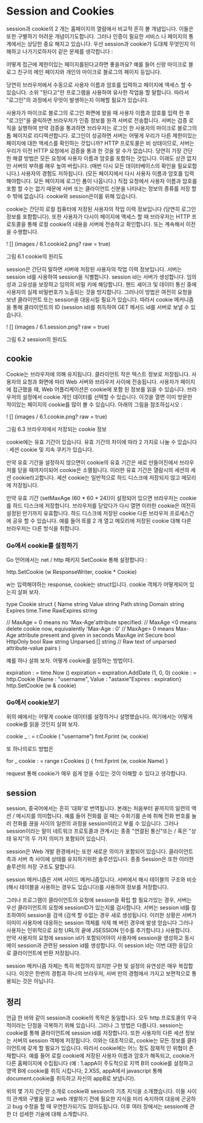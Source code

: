 # Session and Cookies

session과 cookie의 2 개는 홈페이지의 열람에서 비교적 흔히 볼 개념입니다. 이들은 또한 구별하기 어려운 개념이기도합니다. 그러나 인증이 필요한 서비스 나 페이지의 통계에서는 상당한 중요 해지고 있습니다. 우선 session과 cookie가 도대체​​ 무엇인지 이해하고 나가기로하자이 같은 문제를 생각합니다 :

어떻게 접근에 제한이있는 페이지를된다고하면 좋을까요? 예를 들어 신랑 마이크로 블로그 친구의 메인 페이지와 개인의 마이크로 블로그의 페이지 등입니다.

당연히 브라우저에서 수동으로 사용자 이름과 암호를 입력하고 페이지에 액세스 할 수 있습니다. 소위 "된다고"란 프로그램을 사용하여 유사한 작업을 할 말합니다. 따라서 "로그인"의 과정에서 무엇이 발생하는지 이해할 필요가 있습니다.

사용자가 마이크로 블로그의 로그인 화면에 왔을 때 사용자 이름과 암호를 입력 한 후 "로그인"을 클릭하면 브라우저가 인증 정보를 원격 서버로 전송합니다. 서버는 검증 로직을 실행하여 만약 검증을 통과하면 브라우저는 로그인 한 사용자의 마이크로 블로그의 톱 페이지로 리디렉션합니다. 로그인이 성공하면 서버는 어떻게 우리가 다른 제한이있는 페이지에 대한 액세스를 확인하는 것입니까? HTTP 프로토콜은 비 상태이므로, 서버는 우리가 이전 HTTP 요청에서 검증을 통과 한 것을 알 수가 없습니다. 당연히 가장 간단한 해결 방법은 모든 요청에​​ 사용자 이름과 암호를 포함하는 것입니다. 이래도 상관 없지만 서버의 부하를 매우 높여 버립니다. (매번 다시 모든 데이터베이스의 확인을 필요로합니다.) 사용자의 경험도 저하됩니다. (모든 페이지에서 다시 사용자 이름과 암호를 입력해야합니다. 모든 페이지에 로그인 폼이 나옵니다.) 직접 요청에서 사용자 이름과 암호를 포함 할 수는 없기 때문에 서버 또는 클라이언트 신분을 나타내는 정보의 종류를 저장 할 수 밖에 없습니다. cookie와 session은이를 위해 있습니다.

cookie는 간단히 로컬 컴퓨터에 저장된 사용자의 작업 이력 정보입니다 (당연히 로그인 정보를 포함합니다). 또한 사용자가 다시이 페이지에 액세스 할 때 브라우저는 HTTP 프로토콜을 통해 로컬 cookie의 내용을 서버에 전송하고 확인합니다. 또는 계속해서 이전을 수행합니다.

! [] (images / 6.1.cookie2.png? raw = true)

그림 6.1 cookie의 원리도

session은 간단히 말하면 서버에 저장된 사용자의 작업 이력 정보입니다. 서버는 session id를 사용하여 session을 식별합니다. session id는 서버가 생성합니다. 임의성과 고유성을 보장하고 임의의 비밀 키에 해당합니다. 핸드 셰이크 및 데이터 통신 중에 사용자의 실제 비밀번호가 노출되는 것을 방지합니다. 그러나이 방법은 여전히​​ 요청을 보낸 클라이언트 또는 session을 대응시킬 필요가 있습니다. 따라서 cookie 메커니즘을 통해 클라이언트의 ID (session id)를 취득하여 GET 메서드 id를 서버로 보낼 수 있습니다.

! [] (images / 6.1.session.png? raw = true)

그림 6.2 session의 원리도

## cookie
Cookie는 브라우저에 의해 유지됩니다. 클라이언트 작은 텍스트 정보로 저장됩니다. 사용자의 요청과 화면에 따라 Web 서버와 브라우저 사이에 전송됩니다. 사용자가 페이지에 접근했을 때, Web 어플리케이션은 cookie에 포함 된 정보를 읽을 수 있습니다. 브라우저의 설정에서 cookie 개인 데이터를 선택할 수 있습니다. 이것을 열면 이미 방문한 적이있는 페이지의 cookie를 많이 볼 수 있습니다. 아래의 그림을 참조하십시오 :

! [] (images / 6.1.cookie.png? raw = true)

그림 6.3 브라우저에서 저장되는 cookie 정보

cookie에는 유효 기간이 있습니다. 유효 기간의 차이에 따라 2 가지로 나눌 수 있습니다 : 세션 cookie 및 지속 쿠키가 있습니다.

만약 유효 기간을 설정하지 않으면이 cookie의 유효 기간은 새로 만들어진에서 브라우저를 닫을 때까지이되어 cookie은 소멸됩니다. 이러한 유효 기간은 열람시의 세션의 세션 cookie라고합니다. 세션 cookie는 일반적으로 하드 디스크에 저장되지 않고 메모리에 저장됩니다.

만약 유효 기간 (setMaxAge (60 * 60 * 24))이 설정되어 있으면 브라우저는 cookie를 하드 디스크에 저장합니다. 브라우저를 닫았다가 다시 열면 이러한 cookie은 여전히​​ 설정된 만기까지 유효합니다. 하드 디스크에 저장된 cookie 다른 브라우저 프로세스간에 공유 할 수 있습니다. 예를 들어 IE를 2 개 열고 메모리에 저장된 cookie 대해 다른 브라우저는 다른 방식을 취합니다.


### Go에서 cookie를 설정하기
Go 언어에서는 net / http 패키지 SetCookie 통해 설정합니다 :

http.SetCookie (w ResponseWriter, cookie * Cookie)

w는 입력해야하는 response, cookie는 struct입니다. cookie 객체가 어떻게되어 있는지 살펴 보자.

type Cookie struct {
Name string
Value string
Path string
Domain string
Expires time.Time
RawExpires string

// MaxAge = 0 means no 'Max-Age'attribute specified.
// MaxAge <0 means delete cookie now, equivalently 'Max-Age : 0'
// MaxAge> 0 means Max-Age attribute present and given in seconds
MaxAge int
Secure bool
HttpOnly bool
Raw string
Unparsed [] string // Raw text of unparsed attribute-value pairs
}

예를 하나 살펴 보자. 어떻게 cookie를 설정하는 방법이다.

expiration : = time.Now ()
expiration = expiration.AddDate (1, 0, 0)
cookie : = http.Cookie {Name : "username", Value : "astaxie"Expires : expiration}
http.SetCookie (w & cookie)


### Go에서 cookie보기
위의 예에서는 어떻게 cookie 데이터를 설정하거나 설명했습니다. 여기에서는 어떻게 cookie를 읽을 것인지 살펴 보자.

cookie _ : = r.Cookie ( "username")
fmt.Fprint (w, cookie)

또 하나의로드 방법은

for _ cookie : = range r.Cookies () {
fmt.Fprint (w, cookie.Name)
}

request 통해 cookie가 매우 쉽게 얻을 수있는 것이 이해할 수 있다고 생각합니다.

## session

session, 중국어에서는 흔히 '대화'로 번역됩니다. 본래는 처음부터 끝까지의 일련의 액션 / 메시지를 의미합니다. 예를 들어 전화를 걸 때는 수화기를 손에 취해 전화 번호를 눌러 전화를 끊을 사이의 일련의 과정을 session이라고 부를 수 있습니다. 그러나 session이라는 말이 네트워크 프로토콜과 관계시는 종종 "연결된 통신"또는 / 혹은 "상태 유지"의 두 가지 의미가 포함되어 있습니다.

session은 Web 개발 환경에서는 또한 새로운 의미가 포함되어 있습니다. 클라이언트 측과 서버 측 사이에 상태를 유지하기위한 솔루션입니다. 종종 Session은 또한 이러한 솔루션의 저장 구조도 말합니다.

session 메커니즘은 서버 사이드 메커니즘입니다. 서버에서 해시 테이블의 구조와 비슷 (해시 테이블을 사용하는 경우도 있습니다)를 사용하여 정보를 저장합니다.

그러나 프로그램이 클라이언트의 요청에 session을 확립 할 필요가있는 경우, 서버는 우선 클라이언트의 요청에 sessionID가 있는지를 검사합니다. 서버는 session id를 참조하여이 session을 검색 (검색 할 수없는 경우 새로 생성됩니다. 이러한 상황은 서버가 이미이 사용자에 대응하는 session 객체를 삭제 해 버린 경우에 발생 얻습니다 그러나 사용자는 인위적으로 요청 URL의 끝에 JSESSION 인수를 추가합니다.) 사용합니다. 만약 사용자의 요청에 session id가 포함되어야이 사용자에 session을 생성하고 동시에이 session과 관련된 session id를 생성합니다. 이 session id는 이번 대한 응답으로 클라이언트에 반환 저장됩니다.

session 메커니즘 자체는 특히 복잡하지 않지만 구현 및 설정의 유연성은 매우 복잡합니다. 이것은 한번의 경험과 하나의 브라우저, 서버 만의 경험에서 가지고 보편적으로 통용되는 것은 아닙니다.

## 정리

언급 한 바와 같이 session과 cookie의 목적은 동일합니다. 모두 http 프로토콜의 무국적이라는 단점을 극복하기 위해 있습니다. 그러나 그 방법은 다릅니다. session는 cookie를 통해 클라이언트에 session id를 저장합니다. 또한 사용자의 다른 세션 정보는 서버의 session 객체에 저장됩니다. 이와는 대조적으로, cookie는 모든 정보를 클라이언트에 갖게 할 필요가 있습니다. 따라서 cookie에는 어느 정도 잠재적 인 위협이 존재합니다. 예를 들어 로컬 cookie에 저장된 사용자 이름과 암호가 해독되고, cookie가 다른 홈페이지에 수집됩니다 (예 : 1.appA이 주도적으로 지역 B의 cookie를 설정하고 영역 B에 cookie를 취득 시킵니다; 2.XSS, appA에서 javascript 통해 document.cookie를 취득하고 자신의 appB로 보냅니다).


위의 몇 가지 간단한 소개로 cookie와 session의 기초 지식을 소개했습니다. 이들 사이의 관계와 구별을 알고 web 개발하기 전에 필요한 지식을 미리 숙지하여 대응에 곤궁하고 bug 수정을 할 때 우연한가되기도 않아도됩니다. 이후 여러 장에서는 session에 관한 더 섬세한 기술에 대해 소개합니다.

